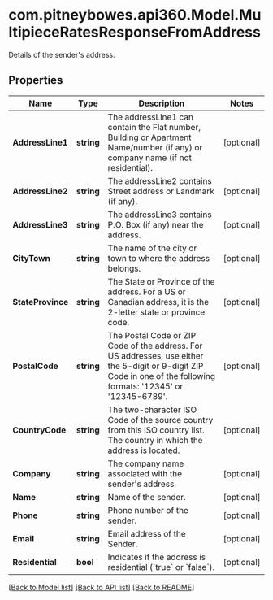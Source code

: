# com.pitneybowes.api360.Model.MultipieceRatesResponseFromAddress
Details of the sender's address.

## Properties

Name | Type | Description | Notes
------------ | ------------- | ------------- | -------------
**AddressLine1** | **string** | The addressLine1 can contain the Flat number, Building or Apartment Name/number (if any) or company name (if not residential). | [optional] 
**AddressLine2** | **string** | The addressLine2 contains Street address or Landmark (if any). | [optional] 
**AddressLine3** | **string** | The addressLine3 contains P.O. Box (if any) near the address. | [optional] 
**CityTown** | **string** | The name of the city or town to where the address belongs. | [optional] 
**StateProvince** | **string** | The State or Province of the address. For a US or Canadian address, it is the 2-letter state or province code. | [optional] 
**PostalCode** | **string** | The Postal Code or ZIP Code of the address. For US addresses, use either the 5-digit or 9-digit ZIP Code in one of the following formats: &#39;12345&#39; or &#39;12345-6789&#39;. | [optional] 
**CountryCode** | **string** | The two-character ISO Code of the source country from this ISO country list.  The country in which the address is located. | [optional] 
**Company** | **string** | The company name associated with the sender&#39;s address. | [optional] 
**Name** | **string** | Name of the sender. | [optional] 
**Phone** | **string** | Phone number of the sender. | [optional] 
**Email** | **string** | Email address of the Sender. | [optional] 
**Residential** | **bool** | Indicates if the address is residential (&#x60;true&#x60; or &#x60;false&#x60;). | [optional] 

[[Back to Model list]](../../README.md#documentation-for-models) [[Back to API list]](../../README.md#documentation-for-api-endpoints) [[Back to README]](../../README.md)

